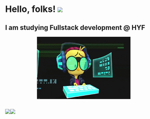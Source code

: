 # Hello, folks! <img src="https://raw.githubusercontent.com/MartinHeinz/MartinHeinz/master/wave.gif" width="30px">

## I am studying Fullstack development @ HYF

<div style="text-align: center;">
    <img src="https://github.com/Bereket-Gebreyesus/Bereket-Gebreyesus/raw/main/giphy.gif" width="300" height="200" alt="Fullstack developer">
</div>

##
<div style="display: flex; flex-direction: row;">
    <img src="https://github-readme-stats.vercel.app/api/?username=Bereket-Gebreyesus&theme=default" style="height: 200px;" />
    <img src="https://github-readme-stats.vercel.app/api/top-langs/?username=Bereket-Gebreyesus&theme=default" style="height: 200px;" />
</div>

<!--
**Bereket-Gebreyesus/Bereket-Gebreyesus** is a ✨ _special_ ✨ repository because its `README.md` (this file) appears on your GitHub profile.

Here are some ideas to get you started:

- 🔭 I’m currently working on ...
- 🌱 I’m currently learning ...
- 👯 I’m looking to collaborate on ...
- 🤔 I’m looking for help with ...
- 💬 Ask me about ...
- 📫 How to reach me: ...
- 😄 Pronouns: ...
- ⚡ Fun fact: ...
-->
